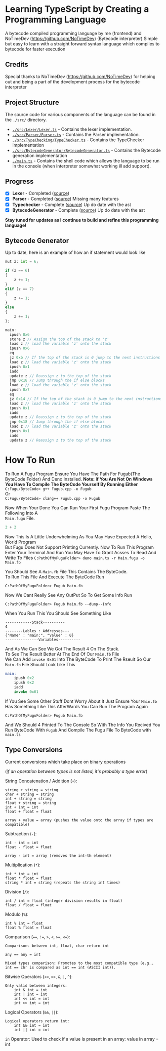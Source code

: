 # Learning TypeScript by Creating a Programming Language

A bytecode compiled programming language by me (frontend) and NoTimeDev (<https://github.com/NoTimeDev>) (Bytecode interpreter)
Simple but easy to learn with a straight forward syntax language which compiles to bytecode for faster execution

## Credits

Special thanks to NoTimeDev (<https://github.com/NoTimeDev>) for helping out and being a part of the development process for the bytecode interpreter

## Project Structure

The source code for various components of the language can be found in the `./src/` directory.

- [`./src/Lexer/Lexer.ts`](./src/Lexer/Lexer.ts) - Contains the lexer implementation.
- [`./src/Parser/Parser.ts`](./src/Parser/Parser.ts) - Contains the Parser implementation.
- [`./src/TypeChecking/TypeChecker.ts`](./src/TypeChecking/TypeChecker.ts) - Contains the TypeChecker implementation
- [`./src/BytecodeGenerator/BytecodeGenerator.ts`](./src/BytecodeGenerator/BytecodeGenerator.ts) - Contains the Bytecode generation implementation
- [`./main.ts`](./main.ts) - Contains the shell code which allows the language to be run in the console (when interpreter somewhat working ill add support).

## Progress

- [x] **Lexer** - Completed ([source](./src/Lexer/Lexer.ts))
- [x] **Parser** - Completed ([source](./src/Parser/Parser.ts)) Missing many features
- [x] **Typechecker** - Complete ([source](./src/TypeChecking/TypeChecker.ts)) Up do date with the ast
- [x] **BytecodeGenerator** - Complete ([source](./src/BytecodeGenerator/BytecodeGenerator.ts)) Up do date with the ast

**Stay tuned for updates as I continue to build and refine this programming language!**

## Bytecode Generator

Up to date, here is an example of how an if statement would look like

```python
mut z: int = 6;

if (z == 6)
{
    z += 1;
}
elif (z == 7)
{
    z += 1;
}
else
{
    z += 1;
};
```

```js
main:
  ipush 0x6
  store z // Assign the top of the stack to 'z'
  load z // load the variable 'z' onto the stack
  ipush 0x6
  eq
  jz 0xb // If the top of the stack is 0 jump to the next instructions
  load z // load the variable 'z' onto the stack
  ipush 0x1
  iadd
  update z // Reassign z to the top of the stack
  jmp 0x18 // Jump through the if else blocks
  load z // load the variable 'z' onto the stack
  ipush 0x7
  eq
  jz 0x14 // If the top of the stack is 0 jump to the next instructions
  load z // load the variable 'z' onto the stack
  ipush 0x1
  iadd
  update z // Reassign z to the top of the stack
  jmp 0x18 // Jump through the if else blocks
  load z // load the variable 'z' onto the stack
  ipush 0x1
  iadd
  update z // Reassign z to the top of the stack

```

# How To Run
To Run A Fugu Program Ensure You Have The Path For Fugub(The ByteCode Folder) And Deno Installed. **Note: If You Are Not On Windows You Have To Compile The ByteCode Yourself By Running Either**  
`C:Fugu/ByteCode> g++ Fugub.cpp -o Fugub`   
Or  
`C:Fugu/ByteCode> clang++ Fugub.cpp -o Fugub`   
  
Now When Your Done You Can Run Your First Fugu Program Paste The Following Into A   
`Main.fugu`  File.
```rust
2 + 2
```
Now This Is A Little Underwhelming As You May Have Expected A Hello, World Program  
But Fugu Does Not Support Printing Currently. Now To Run This Program Enter Your Terminal And Run You May Have To Grant Acsses To Read And Write To Files
`C:PathOfMyFuguFolder> deno main.ts -r Main.fugu -o Main.fb`  

You Should See A `Main.fb` File This Contains The ByteCode.  
To Run This File And Execute The ByteCode Run   

`C:PathOfMyFuguFolder> Fugub Main.fb`

Now We Cant Really See Any OutPut So To Get Some Info Run

`C:PathOfMyFuguFolder> Fugub Main.fb --dump--Info`

When You Run This You Should See Something Like

```
------------Stack----------
4
--------Lables : Addresses---
{"Name" : "main:", "Value" : 0}
---------------Variables----------
```
And As We Can See We Got The Result 4 On The Stack.  
To See The Result Better At The End Of  Our `Main.fb` File  
We Can Add `invoke 0x01` Into The ByteCode To Print The Rseult
So Our `Main.fb` File Should Look Like This
```llvm
main:
    ipush 0x2
    ipush 0x2
    iadd
    invoke 0x01
```
If You See Some Other Stuff Dont Worry About It Just Ensure Your `Main.fb` Has Something Like This AfterWards You Can Run The Program Again

`C:PathOfMyFuguFolder> Fugub Main.fb`

And We Should 4 Printed To The Console So With The Info You Recived You Run
ByteCode With `Fugub` And Compile The Fugu File To ByteCode with `main.ts` 

## Type Conversions

Current conversions which take place on binary operations

(*if an operation between types is not listed, it's probably a type error*)

String Concatenation / Addition (```+```):

    string + string = string
    char + string = string
    int + string = string
    float + string = string
    int + int = int
    float + float = float

    array + value = array (pushes the value onto the array if types are compatible)

Subtraction (```-```):

    int - int = int
    float - float = float
    
    array - int = array (removes the int-th element)

Multiplication (```*```):

    int * int = int
    float * float = float
    string * int = string (repeats the string int times)

Division (```/```):

    int / int = float (integer division results in float)
    float / float = float

Modulo (```%```):

    int % int = float
    float % float = float

Comparison (```==```, ```!=```, ```>```, ```<```, ```>=```, ```<=```):

    Comparisons between int, float, char return int

    any == any = int

    Mixed types comparison: Promotes to the most compatible type (e.g., int == chr is compared as int == int (ASCII int)).

Bitwise Operators (```<<```, ```>>```, ```&```, ```|```, ```^```):

    Only valid between integers:
        int & int = int
        int | int = int
        int << int = int
        int >> int = int

Logical Operators (```&&```, ```||```):

    Logical operators return int:
        int && int = int
        int || int = int

```in``` Operator:
    Used to check if a value is present in an array:
        value in array = int
